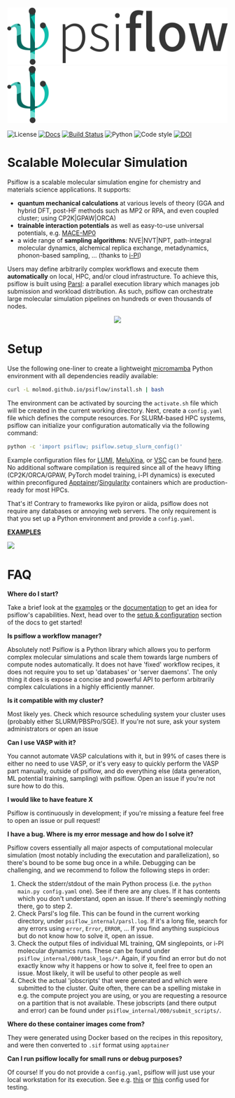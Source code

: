 ![psiflow](./docs/logo_light.png#gh-light-mode-only)
![psiflow](./docs/logo_dark.png#gh-dark-mode-only)


![License](https://flat.badgen.net/github/license/molmod/psiflow)
[![Docs](https://flat.badgen.net/static/docs/passing/green)](https://molmod.github.io/psiflow)
[![Build Status](https://img.shields.io/endpoint.svg?url=https%3A%2F%2Factions-badge.atrox.dev%2Fmolmod%2Fpsiflow%2Fbadge%3Fref%3Dmain&style=flat-square)](https://actions-badge.atrox.dev/molmod/psiflow/goto?ref=main)
![Python](https://flat.badgen.net/static/python/3.10%20|%203.11/blue)
![Code style](https://flat.badgen.net/static/code%20style/black/black)
[![DOI](https://flat.badgen.net/static/DOI/10.1038%2Fs41524-023-00969-x)](https://www.nature.com/articles/s41524-023-00969-x)


# Scalable Molecular Simulation

Psiflow is a scalable molecular simulation engine for chemistry and materials science applications.
It supports:
- **quantum mechanical calculations** at various levels of theory (GGA and hybrid DFT, post-HF methods such as MP2 or RPA, and even coupled cluster; using CP2K|GPAW|ORCA)
- **trainable interaction potentials** as well as easy-to-use universal potentials, e.g. [MACE-MP0](https://arxiv.org/abs/2401.00096)
- a wide range of **sampling algorithms**: NVE|NVT|NPT, path-integral molecular dynamics, alchemical replica exchange, metadynamics, phonon-based sampling, ...  (thanks to [i-PI](https://ipi-code.org/))

Users may define arbitrarily complex workflows and execute them **automatically** on local, HPC, and/or cloud infrastructure.
To achieve this, psiflow is built using [Parsl](https://parsl-project.org/): a parallel execution library which manages job submission and workload distribution.
As such, psiflow can orchestrate large molecular simulation pipelines on hundreds or even thousands of nodes.


<p align="center">
<img src="https://github.com/molmod/psiflow/blob/main/docs/overview.png" width="500" class="center">
</p>

# Setup

Use the following one-liner to create a lightweight [micromamba](https://mamba.readthedocs.io/en/latest/user_guide/micromamba.html) Python environment with all dependencies readily available:
```sh
curl -L molmod.github.io/psiflow/install.sh | bash
```
The environment can be activated by sourcing the `activate.sh` file which will be created in the current working directory.
Next, create a `config.yaml` file which defines the compute resources. For SLURM-based HPC systems, psiflow can initialize your configuration automatically via the following command:
```sh
python -c 'import psiflow; psiflow.setup_slurm_config()'
```
Example configuration files for [LUMI](https://lumi-supercomputer.eu/), [MeluXina](https://luxembourg.public.lu/en/invest/innovation/meluxina-supercomputer.html), or [VSC](https://www.vscentrum.be/) can be found [here](https://github.com/molmod/psiflow/tree/main/configs).
No additional software compilation is required since all of the heavy lifting (CP2K/ORCA/GPAW, PyTorch model training, i-PI dynamics) is executed within preconfigured [Apptainer](https://apptainer.org/)/[Singularity](https://sylabs.io/singularity/) containers which are production-ready for most HPCs.

That's it! Contrary to frameworks like pyiron or aiida, psiflow does not require any databases or annoying web servers.
The only requirement is that you set up a Python environment and provide a `config.yaml`.

[**EXAMPLES**](https://github.com/molmod/psiflow/tree/main/examples)

<img src="https://github.com/molmod/psiflow/blob/main/docs/api_example.png" width="1000" class="center">


# FAQ

**Where do I start?**

Take a brief look at the [examples](https://github.com/molmod/psiflow/examples/) or the
[documentation](https://molmod.github.io/psiflow) to get an idea for psiflow's
capabilities. Next, head over to the [setup & configuration](https://molmod.github.io/psiflow/configuration/) section of the docs to get started!

**Is psiflow a workflow manager?**

Absolutely not! Psiflow is a Python library which allows you to perform complex molecular simulations and scale them towards large numbers of compute nodes automatically.
It does not have 'fixed' workflow recipes, it does not require you to set up 'databases'
or 'server daemons'. The only thing it does is expose a concise and powerful API to
perform arbitrarily complex calculations in a highly efficiently manner.

**Is it compatible with my cluster?**

Most likely yes. Check which resource scheduling system your cluster uses (probably either
SLURM/PBSPro/SGE). If you're not sure, ask your system administrators or open an issue

**Can I use VASP with it?**

You cannot automate VASP calculations with it, but in 99% of cases there is either no need
to use VASP, or it's very easy to quickly perform the VASP part manually, outside of psiflow,
and do everything else (data generation, ML potential training, sampling) with psiflow.
Open an issue if you're not sure how to do this.

**I would like to have feature X**

Psiflow is continuously in development; if you're missing a feature feel free to open an
issue or pull request!

**I have a bug. Where is my error message and how do I solve it?**

Psiflow covers essentially all major aspects of computational molecular simulation (most
notably including the executation and parallelization), so there's bound to be some bug
once in a while. Debugging can be challenging, and we recommend to follow the following steps in
order:

1. Check the stderr/stdout of the main Python process (i.e. the `python main.py
   config.yaml` one). See if there are any clues. If it has contents which you don't
   understand, open an issue. If there's seemingly nothing there, go to step 2.
2. Check Parsl's log file. This can be found in the current working directory, under
   `psiflow_internal/parsl.log`. If it's a long file, search for any errors using `error`,
   `Error`, `ERROR`, ... If you find anything suspicious but do not know how to solve it,
   open an issue.
3. Check the output files of individual ML training, QM singlepoints, or i-PI molecular
   dynamics runs. These can be found under `psiflow_internal/000/task_logs/*`.
   Again, if you find an error but do not exactly know why it happens or how to solve it,
   feel free to open an issue. Most likely, it will be useful to other people as well
4. Check the actual 'jobscripts' that were generated and which were submitted to the
   cluster. Quite often, there can be a spelling mistake in e.g. the compute project you
   are using, or you are requesting a resource on a partition that is not available.
   These jobscripts (and there output and error) can be found under
   `psiflow_internal/000/submit_scripts/`.

**Where do these container images come from?**

They were generated using Docker based on the recipes in this repository, and were then
converted to `.sif` format using `apptainer`

**Can I run psiflow locally for small runs or debug purposes?**

Of course! If you do not provide a `config.yaml`, psiflow will just use your local
workstation for its execution. See e.g. [this](https://github.com/molmod/psiflow/blob/main/configs/threadpool.yaml) or [this](https://github.com/molmod/psiflow/blob/main/configs/wq.yaml) config used for testing.
